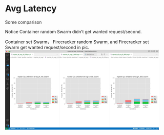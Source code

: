 # Avg Latency
Some comparison

Notice Container random Swarm didn't get wanted request/second.

Container set Swarm， Firecracker random Swarm, and Firecracker set Swarm get wanted request/second in pic. 
![Avg_Latency_comparison_Swarm_1Profile](mpstat_all_avg_t_10_c_30_frontCore4_wrk_1_hotel_Swarm_1profile.jpg)
